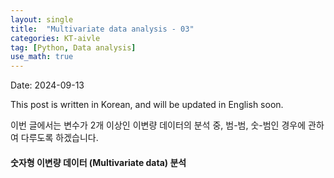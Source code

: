 ```yaml
---
layout: single
title:  "Multivariate data analysis - 03"
categories: KT-aivle
tag: [Python, Data analysis]
use_math: true
---
```


Date: 2024-09-13

This post is written in Korean, and will be updated in English soon.  

이번 글에서는 변수가 2개 이상인 이변량 데이터의 분석 중, 범-범, 숫-범인 경우에 관하여 다루도록 하겠습니다.  

#### 숫자형 이변량 데이터 (Multivariate data) 분석